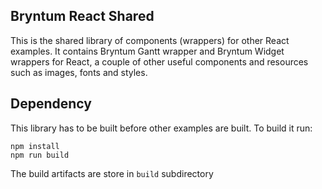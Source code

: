 ## Bryntum React Shared 

This is the shared library of components (wrappers) for other React examples. It contains Bryntum Gantt wrapper and Bryntum Widget wrappers for React, a couple of other useful components and resources such as images, fonts and styles.

## Dependency

This library has to be built before other examples are built. To build it run:

    npm install
    npm run build

The build artifacts are store in `build` subdirectory


